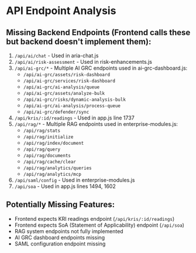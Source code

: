 # API Endpoint Analysis

## Missing Backend Endpoints (Frontend calls these but backend doesn't implement them):

1. `/api/ai/chat` - Used in aria-chat.js
2. `/api/ai/risk-assessment` - Used in risk-enhancements.js  
3. `/api/ai-grc/*` - Multiple AI GRC endpoints used in ai-grc-dashboard.js:
   - `/api/ai-grc/assets/risk-dashboard`
   - `/api/ai-grc/services/risk-dashboard` 
   - `/api/ai-grc/ai-analysis/queue`
   - `/api/ai-grc/assets/analyze-bulk`
   - `/api/ai-grc/risks/dynamic-analysis-bulk`
   - `/api/ai-grc/ai-analysis/process-queue`
   - `/api/ai-grc/defender/sync`
4. `/api/kris/:id/readings` - Used in app.js line 1737
5. `/api/rag/*` - Multiple RAG endpoints used in enterprise-modules.js:
   - `/api/rag/stats`
   - `/api/rag/initialize`
   - `/api/rag/index/document`
   - `/api/rag/query`
   - `/api/rag/documents`
   - `/api/rag/cache/clear`
   - `/api/rag/analytics/queries`
   - `/api/rag/analytics/mcp`
6. `/api/saml/config` - Used in enterprise-modules.js
7. `/api/soa` - Used in app.js lines 1494, 1602

## Potentially Missing Features:

- Frontend expects KRI readings endpoint (`/api/kris/:id/readings`)
- Frontend expects SoA (Statement of Applicability) endpoint (`/api/soa`)
- RAG system endpoints not fully implemented
- AI GRC dashboard endpoints missing
- SAML configuration endpoint missing